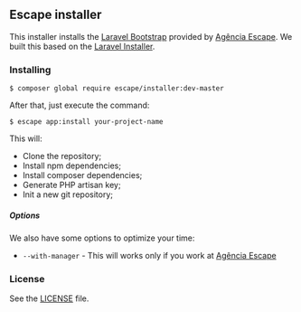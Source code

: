 ## Escape installer

This installer installs the [Laravel Bootstrap](github.com/escapecriativacao/laravel-bootstrap) provided by [Agência Escape](http://www.escape.ppg.br). We built this based on the [Laravel Installer](https://github.com/laravel/installer).

### Installing

```
$ composer global require escape/installer:dev-master
```

After that, just execute the command: 

```
$ escape app:install your-project-name 
```

This will:

* Clone the repository;
* Install npm dependencies;
* Install composer dependencies;
* Generate PHP artisan key;
* Init a new git repository;

##### Options

We also have some options to optimize your time:

* `--with-manager` - This will works only if you work at [Agência Escape](http://www.escape.ppg.br)

### License

See the [LICENSE](https://github.com/escapecriativacao/console/blob/master/LICENSE) file.